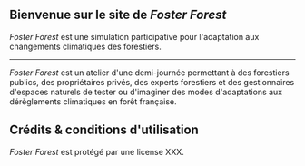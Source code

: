 ## Bienvenue sur le site de _Foster Forest_

_Foster Forest_ est une simulation participative pour l'adaptation aux changements climatiques des forestiers.

***

_Foster Forest_ est un atelier d'une demi-journée permettant à des forestiers publics, des propriétaires privés, des experts forestiers et des gestionnaires d'espaces naturels de tester ou d'imaginer des modes d'adaptations aux dérèglements climatiques en forêt française.





## Crédits & conditions d'utilisation

_Foster Forest_ est protégé par une license XXX.
